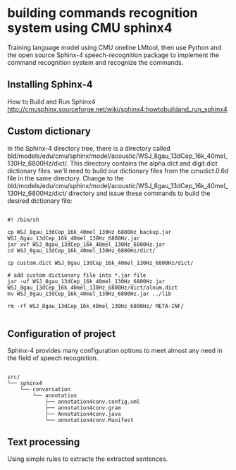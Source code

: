 building commands recognition system using CMU sphinx4
============================================================

Training language model using CMU oneline LMtool, then use Python and the open source Sphinx-4 speech-recognition package to implement the command recognition system and recognize the commands.


Installing Sphinx-4
--------------------
How to Build and Run Sphinx4 http://cmusphinx.sourceforge.net/wiki/sphinx4:howtobuildand_run_sphinx4

Custom dictionary
--------------------
In the Sphinx-4 directory tree, there is a directory called bld/models/edu/cmu/sphinx/model/acoustic/WSJ_8gau_13dCep_16k_40mel_130Hz_6800Hz/dict/. 
This directory contains the alpha.dict and digit.dict dictionary files. we'll need to build our dictionary files from the cmudict.0.6d file in the same directory.
Change to the bld/models/edu/cmu/sphinx/model/acoustic/WSJ_8gau_13dCep_16k_40mel_130Hz_6800Hz/dict/ directory and issue these commands to build the desired dictionary file:
<pre><code>
#! /bin/sh

cp WSJ_8gau_13dCep_16k_40mel_130Hz_6800Hz_backup.jar WSJ_8gau_13dCep_16k_40mel_130Hz_6800Hz.jar
jar xvf WSJ_8gau_13dCep_16k_40mel_130Hz_6800Hz.jar
cd WSJ_8gau_13dCep_16k_40mel_130Hz_6800Hz/dict/

cp custom.dict WSJ_8gau_13dCep_16k_40mel_130Hz_6800Hz/dict/

# add custom dictionary file into *.jar file
jar -uf WSJ_8gau_13dCep_16k_40mel_130Hz_6800Hz.jar WSJ_8gau_13dCep_16k_40mel_130Hz_6800Hz/dict/alnum.dict 
mv WSJ_8gau_13dCep_16k_40mel_130Hz_6800Hz.jar ../lib

rm -rf WSJ_8gau_13dCep_16k_40mel_130Hz_6800Hz/ META-INF/

</code></pre>

Configuration of project
------------------------
Sphinx-4 provides many configuration options to meet almost any need in the field of speech recognition. 
<pre><code>
src/
└── sphinx4
    └── conversation
        └── annotation
            ├── annotation4conv.config.xml
            ├── annotation4conv.gram
            ├── Annotation4conv.java
            └── annotation4conv.Manifest
</code></pre>

Text processing
---------------
Using simple rules to extracte the extracted sentences.
